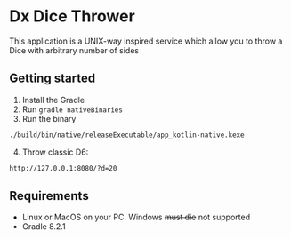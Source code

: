 # Dx Dice Thrower

This application is a UNIX-way inspired service which allow you to throw a Dice with arbitrary number of sides

## Getting started
1. Install the Gradle
2. Run `gradle nativeBinaries`
3. Run the binary
```bash
./build/bin/native/releaseExecutable/app_kotlin-native.kexe
```
4. Throw classic D6:
```bash
http://127.0.0.1:8080/?d=20
```

## Requirements
- Linux or MacOS on your PC. Windows ~~must die~~ not supported
- Gradle 8.2.1